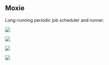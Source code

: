 Moxie
-----

Long-running periodic job scheduler and runner.

![](http://i.imgur.com/AgpYk5I.png)

![](http://i.imgur.com/Y7kUvlv.png)

![](http://i.imgur.com/iASDv7n.png)

![](http://i.imgur.com/roz0sGi.png)
